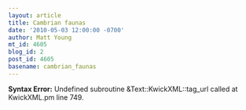 ```yaml
---
layout: article
title: Cambrian faunas
date: '2010-05-03 12:00:00 -0700'
author: Matt Young
mt_id: 4605
blog_id: 2
post_id: 4605
basename: cambrian_faunas
---
```

<p><strong>Syntax Error:</strong> Undefined subroutine &Text::KwickXML::tag_url called at KwickXML.pm line 749.
</p>
